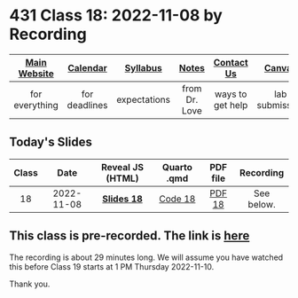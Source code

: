 # 431 Class 18: 2022-11-08 by Recording

[Main Website](https://thomaselove.github.io/431-2022/) | [Calendar](https://thomaselove.github.io/431-2022/calendar.html) | [Syllabus](https://thomaselove.github.io/431-syllabus-2022/) | [Notes](https://thomaselove.github.io/431-notes/) | [Contact Us](https://thomaselove.github.io/431-2022/contact.html) | [Canvas](https://canvas.case.edu) | [Data and Code](https://github.com/THOMASELOVE/431-data)
:-----------: | :--------------: | :----------: | :---------: | :-------------: | :-----------: | :------------:
for everything | for deadlines | expectations | from Dr. Love | ways to get help | lab submission | for downloads

## Today's Slides

Class | Date | Reveal JS (HTML) | Quarto .qmd | PDF file | Recording
:---: | :--------: | :------: | :------: | :--------: | :-------------:
18 | 2022-11-08 | **[Slides 18](https://thomaselove.github.io/431-slides-2022/class18.html)** | [Code 18](https://thomaselove.github.io/431-slides-2022/class18.qmd) | [PDF 18](431%20Class%2018.pdf) | See below.

## This class is pre-recorded. The link is [here](https://cwru.zoom.us/rec/share/eXf6w1TnN4QYSWm6I2GipI9jE7VdTJWOCi2HjDMGefqbYnbWZhJ392lv1KIJoVcg.8uoy_ilFkKk5L3d9)

The recording is about 29 minutes long. We will assume you have watched this before Class 19 starts at 1 PM Thursday 2022-11-10.

Thank you.
